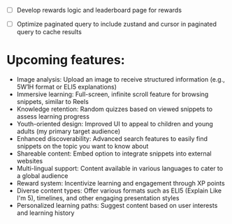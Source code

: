 - [ ] Develop rewards logic and leaderboard page for rewards

- [ ] Optimize paginated query to include zustand and cursor in paginated query to cache results

# Upcoming features:

- Image analysis: Upload an image to receive structured information (e.g., 5W1H format or ELI5 explanations)
- Immersive learning: Full-screen, infinite scroll feature for browsing snippets, similar to Reels
- Knowledge retention: Random quizzes based on viewed snippets to assess learning progress
- Youth-oriented design: Improved UI to appeal to children and young adults (my primary target audience)
- Enhanced discoverability: Advanced search features to easily find snippets on the topic you want to know about
- Shareable content: Embed option to integrate snippets into external websites
- Multi-lingual support: Content available in various languages to cater to a global audience
- Reward system: Incentivize learning and engagement through XP points
- Diverse content types: Offer various formats such as ELI5 (Explain Like I'm 5), timelines, and other engaging presentation styles
- Personalized learning paths: Suggest content based on user interests and learning history